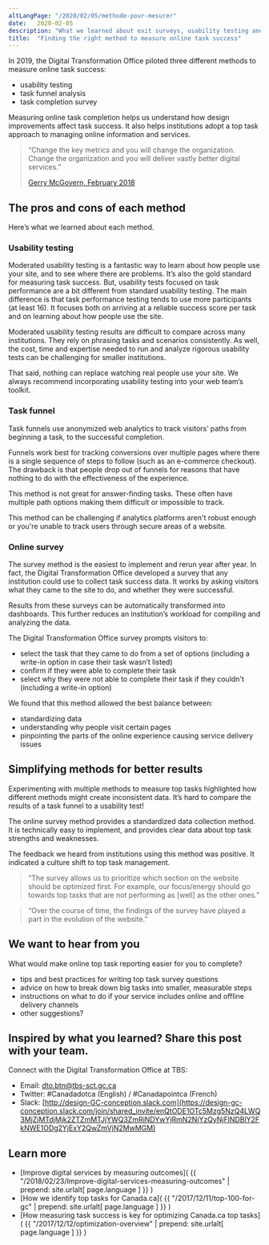 ```yaml
---
altLangPage: "/2020/02/05/methode-pour-mesurer"
date:   2020-02-05
description: "What we learned about exit surveys, usability testing and analytics funnels."
title:  "Finding the right method to measure online task success"
---
```


In 2019, the Digital Transformation Office piloted three different methods to measure online task success:

* usability testing
* task funnel analysis
* task completion survey

Measuring online task completion helps us understand how design improvements affect task success. It also helps institutions adopt a top task approach to managing online information and services.

<blockquote>
  <p>“Change the key metrics and you will change the organization. Change the organization and you will deliver vastly better digital services.”</p>
  <footer><a href="http://blog.canada.ca/2018/02/23/improve-digital-measuring-outcomes">Gerry McGovern, February 2018</a></footer>
</blockquote>

## The pros and cons of each method

Here’s what we learned about each method.

### Usability testing

Moderated usability testing is a fantastic way to learn about how people use your site, and to see where there are problems. It’s also the gold standard for measuring task success. But, usability tests focused on task performance are a bit different from standard usability testing. The main difference is that task performance testing tends to use more participants (at least 16). It focuses both on arriving at a reliable success score per task and on learning about how people use the site.

Moderated usability testing results are difficult to compare across many institutions. They rely on phrasing tasks and scenarios consistently. As well, the cost, time and expertise needed to run and analyze rigorous usability tests can be challenging for smaller institutions.

That said, nothing can replace watching real people use your site. We always recommend incorporating usability testing into your web team’s toolkit.

### Task funnel

Task funnels use anonymized web analytics to track visitors’ paths from beginning a task, to the successful completion.

Funnels work best for tracking conversions over multiple pages where there is a single sequence of steps to follow (such as an e-commerce checkout). The drawback is that people drop out of funnels for reasons that have nothing to do with the effectiveness of the experience.

This method is not great for answer-finding tasks. These often have multiple path options making them difficult or impossible to track.

This method can be challenging if analytics platforms aren't robust enough or you're unable to track users through secure areas of a website.

### Online survey

The survey method is the easiest to implement and rerun year after year. In fact,
the Digital Transformation Office developed a survey that any institution could use to collect task success data. It works by asking visitors what they came to the site to do, and whether they were successful.

Results from these surveys can be automatically transformed into dashboards. This further reduces an institution’s workload for compiling and analyzing the data.

The Digital Transformation Office survey prompts visitors to:

* select the task that they came to do from a set of options (including a write-in option in case their task wasn’t listed)
* confirm if they were able to complete their task
* select why they were not able to complete their task if they couldn't (including a write-in option)

We found that this method allowed the best balance between:

* standardizing data
* understanding why people visit certain pages
* pinpointing the parts of the online experience causing service delivery issues

## Simplifying methods for better results

Experimenting with multiple methods to measure top tasks highlighted how different methods might create inconsistent data. It’s hard to compare the results of a task funnel to a usability test!

The online survey method provides a standardized data collection method. It is technically easy to implement, and provides clear data about top task strengths and weaknesses.

The feedback we heard from institutions using this method was positive. It indicated a culture shift to top task management.

<blockquote>
  <p>“The survey allows us to prioritize which section on the website should be optimized first. For example, our focus/energy should go towards top tasks that are not performing as [well] as the other ones.”</p>
</blockquote>

<blockquote>
  <p> “Over the course of time, the findings of the survey have played a part in the evolution of the website.”</p>
</blockquote>

## We want to hear from you

What would make online top task reporting easier for you to complete?

* tips and best practices for writing top task survey questions
* advice on how to break down big tasks into smaller, measurable steps
* instructions on what to do if your service includes online and offline delivery channels
* other suggestions?

## Inspired by what you learned? Share this post with your team.

 Connect with the Digital Transformation Office at TBS:
* Email: [dto.btn@tbs-sct.gc.ca](mailto:dto.btn@tbs-sct.gc.ca)
* Twitter: #Canadadotca (English) / #Canadapointca (French)
* Slack: [http://design-GC-conception.slack.com](https://design-gc-conception.slack.com/join/shared_invite/enQtODE1OTc5Mzg5NzQ4LWQ3MjZjMTdjMjk2ZTZmMTJjYWQ3ZmRiNDYwYjRmN2NjYzQyNjFlNDBlY2FkNWE1ODg2YjExY2QwZmVjN2MwMGM)

## Learn more

* [Improve digital services by measuring outcomes]( {{ "/2018/02/23/Improve-digital-services-measuring-outcomes" | prepend: site.urlalt[ page.language ] }} )
* [How we identify top tasks for Canada.ca]( {{ "/2017/12/11/top-100-for-gc" | prepend: site.urlalt[ page.language ] }} )
* [How measuring task success is key for optimizing Canada.ca top tasks]( {{ "/2017/12/12/optimization-overview" | prepend: site.urlalt[ page.language ] }} )
